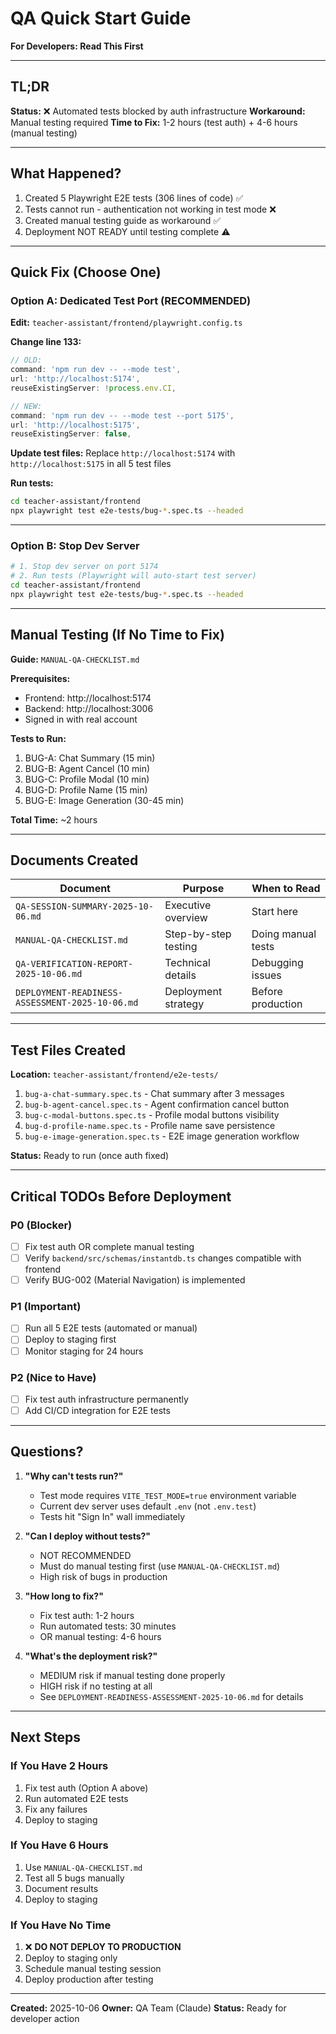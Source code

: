# QA Quick Start Guide
**For Developers: Read This First**

---

## TL;DR

**Status:** ❌ Automated tests blocked by auth infrastructure
**Workaround:** Manual testing required
**Time to Fix:** 1-2 hours (test auth) + 4-6 hours (manual testing)

---

## What Happened?

1. Created 5 Playwright E2E tests (306 lines of code) ✅
2. Tests cannot run - authentication not working in test mode ❌
3. Created manual testing guide as workaround ✅
4. Deployment NOT READY until testing complete ⚠️

---

## Quick Fix (Choose One)

### Option A: Dedicated Test Port (RECOMMENDED)

**Edit:** `teacher-assistant/frontend/playwright.config.ts`

**Change line 133:**
```typescript
// OLD:
command: 'npm run dev -- --mode test',
url: 'http://localhost:5174',
reuseExistingServer: !process.env.CI,

// NEW:
command: 'npm run dev -- --mode test --port 5175',
url: 'http://localhost:5175',
reuseExistingServer: false,
```

**Update test files:**
Replace `http://localhost:5174` with `http://localhost:5175` in all 5 test files

**Run tests:**
```bash
cd teacher-assistant/frontend
npx playwright test e2e-tests/bug-*.spec.ts --headed
```

---

### Option B: Stop Dev Server

```bash
# 1. Stop dev server on port 5174
# 2. Run tests (Playwright will auto-start test server)
cd teacher-assistant/frontend
npx playwright test e2e-tests/bug-*.spec.ts --headed
```

---

## Manual Testing (If No Time to Fix)

**Guide:** `MANUAL-QA-CHECKLIST.md`

**Prerequisites:**
- Frontend: http://localhost:5174
- Backend: http://localhost:3006
- Signed in with real account

**Tests to Run:**
1. BUG-A: Chat Summary (15 min)
2. BUG-B: Agent Cancel (10 min)
3. BUG-C: Profile Modal (10 min)
4. BUG-D: Profile Name (15 min)
5. BUG-E: Image Generation (30-45 min)

**Total Time:** ~2 hours

---

## Documents Created

| Document | Purpose | When to Read |
|----------|---------|--------------|
| `QA-SESSION-SUMMARY-2025-10-06.md` | Executive overview | Start here |
| `MANUAL-QA-CHECKLIST.md` | Step-by-step testing | Doing manual tests |
| `QA-VERIFICATION-REPORT-2025-10-06.md` | Technical details | Debugging issues |
| `DEPLOYMENT-READINESS-ASSESSMENT-2025-10-06.md` | Deployment strategy | Before production |

---

## Test Files Created

**Location:** `teacher-assistant/frontend/e2e-tests/`

1. `bug-a-chat-summary.spec.ts` - Chat summary after 3 messages
2. `bug-b-agent-cancel.spec.ts` - Agent confirmation cancel button
3. `bug-c-modal-buttons.spec.ts` - Profile modal buttons visibility
4. `bug-d-profile-name.spec.ts` - Profile name save persistence
5. `bug-e-image-generation.spec.ts` - E2E image generation workflow

**Status:** Ready to run (once auth fixed)

---

## Critical TODOs Before Deployment

### P0 (Blocker)
- [ ] Fix test auth OR complete manual testing
- [ ] Verify `backend/src/schemas/instantdb.ts` changes compatible with frontend
- [ ] Verify BUG-002 (Material Navigation) is implemented

### P1 (Important)
- [ ] Run all 5 E2E tests (automated or manual)
- [ ] Deploy to staging first
- [ ] Monitor staging for 24 hours

### P2 (Nice to Have)
- [ ] Fix test auth infrastructure permanently
- [ ] Add CI/CD integration for E2E tests

---

## Questions?

1. **"Why can't tests run?"**
   - Test mode requires `VITE_TEST_MODE=true` environment variable
   - Current dev server uses default `.env` (not `.env.test`)
   - Tests hit "Sign In" wall immediately

2. **"Can I deploy without tests?"**
   - NOT RECOMMENDED
   - Must do manual testing first (use `MANUAL-QA-CHECKLIST.md`)
   - High risk of bugs in production

3. **"How long to fix?"**
   - Fix test auth: 1-2 hours
   - Run automated tests: 30 minutes
   - OR manual testing: 4-6 hours

4. **"What's the deployment risk?"**
   - MEDIUM risk if manual testing done properly
   - HIGH risk if no testing at all
   - See `DEPLOYMENT-READINESS-ASSESSMENT-2025-10-06.md` for details

---

## Next Steps

### If You Have 2 Hours
1. Fix test auth (Option A above)
2. Run automated E2E tests
3. Fix any failures
4. Deploy to staging

### If You Have 6 Hours
1. Use `MANUAL-QA-CHECKLIST.md`
2. Test all 5 bugs manually
3. Document results
4. Deploy to staging

### If You Have No Time
1. ❌ **DO NOT DEPLOY TO PRODUCTION**
2. Deploy to staging only
3. Schedule manual testing session
4. Deploy production after testing

---

**Created:** 2025-10-06
**Owner:** QA Team (Claude)
**Status:** Ready for developer action
